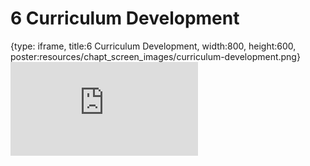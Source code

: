 # 6 Curriculum Development
 
{type: iframe, title:6 Curriculum Development, width:800, height:600, poster:resources/chapt_screen_images/curriculum-development.png}
![](https://datatrail-jhu.github.io/DataTrail_Guides/no_toc/curriculum-development.html)
 

 
